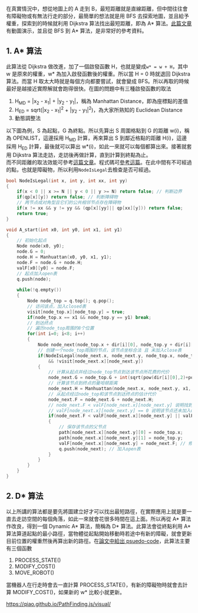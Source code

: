 在真實情況中，想從地圖上的 A 走到 B，最短距離就是直線距離，但中間往往會有障礙物或有無法行走的部分，最簡單的想法就是用 BFS 去探索地圖，並且給予權重，探索到的時候就利用 Dijkstra 算法找出最短距離，即為 A* 算法。[此篇文章](https://paul.pub/a-star-algorithm/)有動圖演示，並且從 BFS 到 A* 算法，是非常好的參考資料。

## 1. A* 算法
此算法從 Dijkstra 做改進，加了一個啟發函數 H，也就是變成```w* = w + H```，其中 w 是原來的權重，w* 為加入啟發函數後的權重。所以當 H = 0 時就退回 Dijkstra 算法。而當 H 取太大時就是每個方向都要嘗試，就會變成 BFS。所以再取的時候最好是越接近實際解就會跑得很快。在圖的問題中有三種啟發函數的取法
1. H<sub>MD</sub> = |x<sub>2</sub> - x<sub>1</sub>| + |y<sub>2</sub> - y<sub>1</sub>|，稱為 Manhattan Distance，即為座標點的差值
2. H<sub>ED</sub> = sqrt(|x<sub>2</sub> - x<sub>1</sub>|<sup>2</sup> + |y<sub>2</sub> - y<sub>1</sub>|<sup>2</sup>)，為大家所熟知的 Euclidean Distance
3. 動態調整法

以下圖為例，S 為起點，G 為終點。所以先算出 S 周圍格點到 G 的距離 w(i)，稱為 OPENLIST，這邊採用 H<sub>MD</sub> 計算，再來算出 S 到鄰近格點的距離 H(i)，這邊採用 H<sub>ED</sub> 計算，最後就可以算出 w*(i)，如此一來就可以每個都算出來。接著就套用 Dijkstra 算法走訪，走訪後再做計算，直到計算到終點為止。\
而不同距離的取法效能可參考[這篇文章](http://admin.guyuehome.com/44306)。程式碼可[參考這篇](https://www.cnblogs.com/xxmmqg/p/12843900.html)。在此中間有不可經過的點，也就是障礙物，所以利用```NodeIsLegal```去檢查是否可經過。
```cpp
bool NodeIsLegal(int x, int y, int xx, int yy)
{
    if(x < 0 || x >= N || y < 0 || y >= N) return false; // 判断边界 
    if(qp[x][y]) return false; // 判断障碍物 
    // 两节点成对角型且它们的公共相邻节点存在障碍物 
    if(x != xx && y != yy && (qp[x][yy]|| qp[xx][y])) return false;
    return true;
}

void A_start(int x0, int y0, int x1, int y1)
{
    // 初始化起点 
    Node node(x0, y0);
    node.G = 0; 
    node.H = Manhuattan(x0, y0, x1, y1); 
    node.F = node.G + node.H;
    valF[x0][y0] = node.F; 
    // 起点加入open表 
    q.push(node); 
    
    while(!q.empty())
    {
        Node node_top = q.top(); q.pop(); 
        // 访问该点，加入closed表 
        visit[node_top.x][node_top.y] = true;
        if(node_top.x == x1 && node_top.y == y1) break;
        // 到达终点 
        // 遍历node_top周围的8个位置 
        for(int i=0; i<8; i++)
        {
            Node node_next(node_top.x + dir[i][0], node_top.y + dir[i][1]); // 
            // 创建一个node_top周围的节点，该节点坐标合法 且 未加入close表 
            if(NodeIsLegal(node_next.x, node_next.y, node_top.x, node_top.y)
                && !visit[node_next.x][node_next.y]) 
            {
                // 计算从起点并经过node_top节点到达该节点所花费的代价 
                node_next.G = node_top.G + int(sqrt(pow(dir[i][0],2)+pow(dir[i][1],2))*10); 
                // 计算该节点到终点的曼哈顿距离
                node_next.H = Manhuattan(node_next.x, node_next.y, x1, y1);  
                // 从起点经过node_top和该节点到达终点的估计代价
                node_next.F = node_next.G + node_next.H; 
                // node_next.F < valF[node_next.x][node_next.y] 说明找到了更优的路径，则进行更新
                // valF[node_next.x][node_next.y] == 0 说明该节点还未加入open表中，则加入 
                if(node_next.F < valF[node_next.x][node_next.y] || valF[node_next.x][node_next.y] == 0)
                {
                    // 保存该节点的父节点 
                    path[node_next.x][node_next.y][0] = node_top.x;
                    path[node_next.x][node_next.y][1] = node_top.y;
                    valF[node_next.x][node_next.y] = node_next.F; // 修改该节点对应的valF值 
                    q.push(node_next); // 加入open表
                }
            }
        }
    }
}
```

## 2. D* 算法
以上所講的算法都是要先將圖建立好才可以找出最短路徑，在實際應用上就是要一直去走訪空間的每個角落，如此一來就會花很多時間在這上面。所以再從 A* 算法作改良，得到一個 Dynamic A* 算法，簡稱為 D* 算法。此算法會從終點利用 A* 算法算道起點的最小路徑，當物體從起點開始移動時若途中有新的障礙，就會更新目前位置的權重然後再算出新的路徑。在[論文中給出 psuedo-code](https://citeseerx.ist.psu.edu/document?repid=rep1&type=pdf&doi=4d95e5c7c3b7d8a2a8a273e69a5b4fb98557b912)，此算法主要有三個函數
1. PROCESS_STATE()
2. MODIFY_COST()
3. MOVE_ROBOT()

當機器人在行走時會去一直計算 PROCESS_STATE()，有新的障礙物時就會去計算 MODIFY_COST()，如果新的 w* 比較小就更新。

https://qiao.github.io/PathFinding.js/visual/
